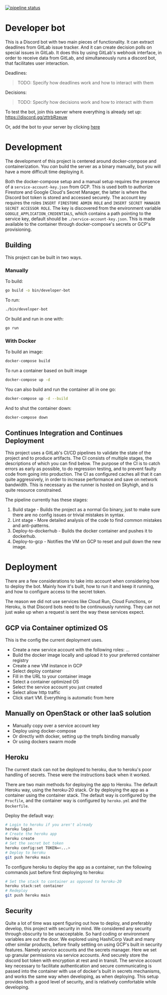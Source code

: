 [![pipeline status](https://git.gvk.idi.ntnu.no/course/prog2005/prog2005-2021-workspace/lindtvedtsebastian/cloud-project/developer-bot/badges/master/pipeline.svg)](https://git.gvk.idi.ntnu.no/course/prog2005/prog2005-2021-workspace/lindtvedtsebastian/cloud-project/developer-bot/-/commits/master)

# Developer bot

This is a Discord bot with two main pieces of functionality. It can extract deadlines from GitLab issue tracker. And it can create decision polls on special issues in GitLab. It does this by using GitLab's webhook interface, in order to receive data from GitLab, and simultaneously runs a discord bot, that facilitates user interaction.

Deadlines:
> TODO: Specify how deadlines work and how to interact with them

Decisions:
> TODO: Specify how decisions work and how to interact with them

To test the bot, join this server where everything is already set up: https://discord.gg/zttrbRzeuw

Or, add the bot to your server by clicking [here](https://discord.com/oauth2/authorize?client_id=833463919099772998&scope=bot%20applications.commands)

# Development

The development of this project is centered around docker-compose and containerization. You *can* build the server as a binary manually, but you will have a more difficult time deploying it.

Both the docker-compose setup and a manual setup requires the presence of a `service-account-key.json` from GCP. This is used both to authorize Firestore and Google Cloud's Secret Manager, the latter is where the Discord bot token is stored and accessed securely. The account key requires the roles `INSERT FIRESTORE ADMIN ROLE` and `INSERT SECRET MANAGER SECRET ACCESSOR ROLE`. The key is discovered from the environment variable `GOOGLE_APPLICATION_CREDENTIALS`, which contains a path pointing to the service key, default should be `./service-account-key.json`. This is made available to the container through docker-compose's secrets or GCP's provisioning.

## Building

This project can be built in two ways.

### Manually

To build:
```bash
go build -o bin/developer-bot
```

To run:
```bash
./bin/developer-bot
```

Or build and run in one with:
```bash
go run
```

### With Docker

To build an image:
```bash
docker-compose build
```

To run a container based on built image
```bash
docker-compose up -d
```

You can also build and run the container all in one go:
```bash
docker-compose up -d --build
```

And to shut the container down:
```bash
docker-compose down
```

## Continues Integration and Continues Deployment

This project uses a GitLab's CI/CD pipelines to validate the state of the project and to produce artifacts. The CI consists of multiple stages, the descriptions of which you can find below. The purpose of the CI is to catch errors as early as possible, to do regression testing, and to prevent faulty code from going into production. The CI as configured caches all that it can quite aggressively, in order to increase performance and save on network bandwidth. This is necessary as the runner is hosted on Skyhigh, and is quite resource constrained.

The pipeline currently has these stages:
1. Build stage - Builds the project as a normal Go binary, just to make sure there are no config issues or trivial mistakes in syntax.
2. Lint stage - More detailed analysis of the code to find common mistakes and anti-patterns.
3. Deploy-to-dockerhub - Builds the docker container and pushes it to dockerhub.
4. Deploy-to-gcp - Notifies the VM on GCP to reset and pull down the new image.

# Deployment

There are a few considerations to take into account when considering how to deploy the bot. Mainly how it's built, how to run it and keep it running, and how to configure access to the secret token.

The reason we did not use services like Cloud Run, Cloud Functions, or Heroku, is that Discord bots need to be continuously running. They can not just wake up when a request is sent the way these services expect.

## GCP via Container optimized OS

This is the config the current deployment uses.

- Create a new service account with the following roles: ...
- Build the docker image locally and upload it to your preferred container registry
- Create a new VM instance in GCP
- Select deploy container
- Fill in the URL to your container image
- Select a container optimized OS
- Select the service account you just created
- Select allow http traffic
- Click start VM. Everything is automatic from here

## Manually on OpenStack or other IaaS solution

- Manually copy over a service account key
- Deploy using docker-compose
- Or directly with docker, setting up the tmpfs binding manually
- Or using dockers swarm mode

## Heroku

The current stack can not be deployed to heroku, due to heroku's poor handling of secrets. These were the instructions back when it worked.

There are two main methods for deploying the app to Heroku. The default Heroku way, using the heroku-20 stack. Or by deploying the app as a container using the container stack. The default way is configured by the `Procfile`, and the container way is configured by `heroko.yml` and the `Dockerfile`.

Deploy the default way:
```bash
# Login to heroku if you aren't already
heroku login
# Create the heroku app
heroku create
# Set the secret bot token
heroku config:set TOKEN=<...>
# Deploy to heroku
git push heroku main
```

To configure heroku to deploy the app as a container, run the following commands just before first deploying to heroku:
```bash
# Set the stack to container as opposed to heroku-20
heroku stack:set container
# Redeploy
git push heroku main
```

## Security

Quite a lot of time was spent figuring out how to deploy, and preferably develop, this project with security in mind. We considered any security through obscurity to be unacceptable. So hard coding or environment variables are out the door. We explored using HashiCorp Vault and many other similar products, before finally settling on using GCP's built in security features. Namely service accounts and the secrets manager. Here we set up granular permissions via service accounts. And securely store the discord bot token with encryption at rest and in transit. The service account key necessary to facilitate authentication and secure communicating is passed into the container with use of docker's built in secrets mechanisms, and works the same way when developing, as when deploying. This setup provides both a good level of security, and is relatively comfortable while developing.
